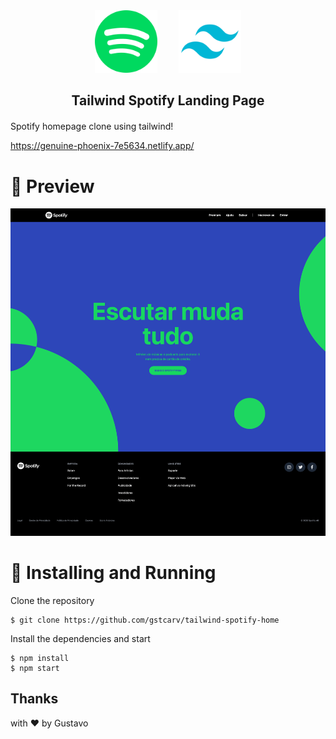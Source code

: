 <div align="center" style="margin-bottom: 20px">

  <img src="./docs/spotify_logo.png" width="100" style="margin-right: 30px" />
  <img src="./docs/tailwind_logo.png" width="100" />

   <h2 align="center">
    Tailwind Spotify Landing Page
  </h2>

</div>

Spotify homepage clone using tailwind!

https://genuine-phoenix-7e5634.netlify.app/

# 🎨 Preview

<img src="./docs/preview.png" />

# 🚀 Installing and Running

Clone the repository

```console
$ git clone https://github.com/gstcarv/tailwind-spotify-home
```

Install the dependencies and start

```console
$ npm install
$ npm start
```

## Thanks

with ❤️ by Gustavo
